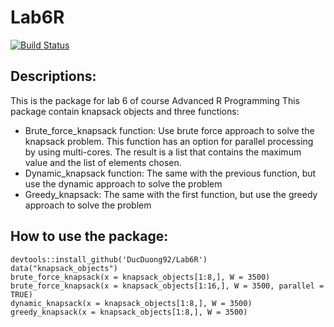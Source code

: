 # Lab6R

[![Build Status](https://travis-ci.org/DucDuong92/Lab6R.svg?branch=master)](https://travis-ci.org/DucDuong92/Lab6R)

## Descriptions:
This is the package for lab 6 of course Advanced R Programming This package contain knapsack objects and three functions:

* Brute_force_knapsack function: Use brute force approach to solve the knapsack problem. This function has an option for parallel processing by using multi-cores. The result is a list that contains the maximum value and the list of elements chosen.
* Dynamic_knapsack function: The same with the previous function, but use the dynamic approach to solve the problem
* Greedy_knapsack: The same with the first function, but use the greedy approach to solve the problem

## How to use the package:

````
devtools::install_github('DucDuong92/Lab6R')
data("knapsack_objects")
brute_force_knapsack(x = knapsack_objects[1:8,], W = 3500)
brute_force_knapsack(x = knapsack_objects[1:16,], W = 3500, parallel = TRUE)
dynamic_knapsack(x = knapsack_objects[1:8,], W = 3500)
greedy_knapsack(x = knapsack_objects[1:8,], W = 3500)

````
